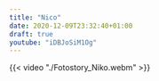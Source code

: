 ```yaml
---
title: "Nico"
date: 2020-12-09T23:32:40+01:00
draft: true
youtube: "iDBJoSiM1Og"
---
```


{{< video "./Fotostory_Niko.webm" >}}
